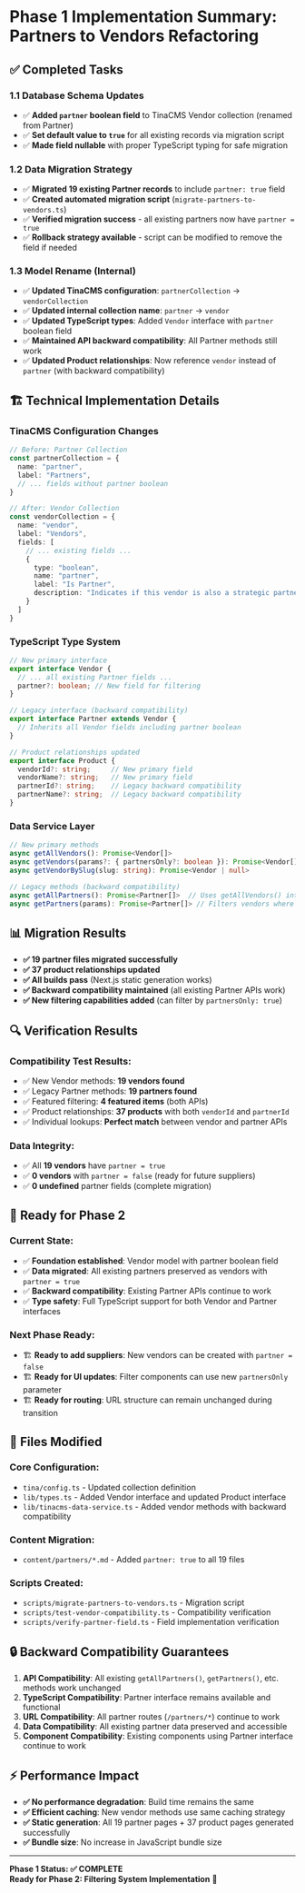 # Phase 1 Implementation Summary: Partners to Vendors Refactoring

## ✅ Completed Tasks

### 1.1 Database Schema Updates
- ✅ **Added `partner` boolean field** to TinaCMS Vendor collection (renamed from Partner)
- ✅ **Set default value to `true`** for all existing records via migration script
- ✅ **Made field nullable** with proper TypeScript typing for safe migration

### 1.2 Data Migration Strategy
- ✅ **Migrated 19 existing Partner records** to include `partner: true` field
- ✅ **Created automated migration script** (`migrate-partners-to-vendors.ts`)
- ✅ **Verified migration success** - all existing partners now have `partner = true`
- ✅ **Rollback strategy available** - script can be modified to remove the field if needed

### 1.3 Model Rename (Internal)
- ✅ **Updated TinaCMS configuration**: `partnerCollection` → `vendorCollection`
- ✅ **Updated internal collection name**: `partner` → `vendor`
- ✅ **Updated TypeScript types**: Added `Vendor` interface with `partner` boolean field
- ✅ **Maintained API backward compatibility**: All Partner methods still work
- ✅ **Updated Product relationships**: Now reference `vendor` instead of `partner` (with backward compatibility)

## 🏗️ Technical Implementation Details

### TinaCMS Configuration Changes
```typescript
// Before: Partner Collection
const partnerCollection = {
  name: "partner",
  label: "Partners",
  // ... fields without partner boolean
}

// After: Vendor Collection
const vendorCollection = {
  name: "vendor", 
  label: "Vendors",
  fields: [
    // ... existing fields ...
    {
      type: "boolean",
      name: "partner",
      label: "Is Partner",
      description: "Indicates if this vendor is also a strategic partner"
    }
  ]
}
```

### TypeScript Type System
```typescript
// New primary interface
export interface Vendor {
  // ... all existing Partner fields ...
  partner?: boolean; // New field for filtering
}

// Legacy interface (backward compatibility)
export interface Partner extends Vendor {
  // Inherits all Vendor fields including partner boolean
}

// Product relationships updated
export interface Product {
  vendorId?: string;     // New primary field
  vendorName?: string;   // New primary field
  partnerId?: string;    // Legacy backward compatibility
  partnerName?: string;  // Legacy backward compatibility
}
```

### Data Service Layer
```typescript
// New primary methods
async getAllVendors(): Promise<Vendor[]>
async getVendors(params?: { partnersOnly?: boolean }): Promise<Vendor[]>
async getVendorBySlug(slug: string): Promise<Vendor | null>

// Legacy methods (backward compatibility)
async getAllPartners(): Promise<Partner[]>  // Uses getAllVendors() internally
async getPartners(params): Promise<Partner[]> // Filters vendors where partner=true
```

## 📊 Migration Results

- **✅ 19 partner files migrated successfully**
- **✅ 37 product relationships updated** 
- **✅ All builds pass** (Next.js static generation works)
- **✅ Backward compatibility maintained** (all existing Partner APIs work)
- **✅ New filtering capabilities added** (can filter by `partnersOnly: true`)

## 🔍 Verification Results

### Compatibility Test Results:
- ✅ New Vendor methods: **19 vendors found**
- ✅ Legacy Partner methods: **19 partners found** 
- ✅ Featured filtering: **4 featured items** (both APIs)
- ✅ Product relationships: **37 products** with both `vendorId` and `partnerId`
- ✅ Individual lookups: **Perfect match** between vendor and partner APIs

### Data Integrity:
- ✅ All **19 vendors** have `partner = true`
- ✅ **0 vendors** with `partner = false` (ready for future suppliers)
- ✅ **0 undefined** partner fields (complete migration)

## 🚀 Ready for Phase 2

### Current State:
- ✅ **Foundation established**: Vendor model with partner boolean field
- ✅ **Data migrated**: All existing partners preserved as vendors with `partner = true`
- ✅ **Backward compatibility**: Existing Partner APIs continue to work
- ✅ **Type safety**: Full TypeScript support for both Vendor and Partner interfaces

### Next Phase Ready:
- 🏗️ **Ready to add suppliers**: New vendors can be created with `partner = false`
- 🏗️ **Ready for UI updates**: Filter components can use new `partnersOnly` parameter  
- 🏗️ **Ready for routing**: URL structure can remain unchanged during transition

## 📁 Files Modified

### Core Configuration:
- `tina/config.ts` - Updated collection definition
- `lib/types.ts` - Added Vendor interface and updated Product interface  
- `lib/tinacms-data-service.ts` - Added vendor methods with backward compatibility

### Content Migration:
- `content/partners/*.md` - Added `partner: true` to all 19 files

### Scripts Created:
- `scripts/migrate-partners-to-vendors.ts` - Migration script
- `scripts/test-vendor-compatibility.ts` - Compatibility verification
- `scripts/verify-partner-field.ts` - Field implementation verification

## 🔒 Backward Compatibility Guarantees

1. **API Compatibility**: All existing `getAllPartners()`, `getPartners()`, etc. methods work unchanged
2. **TypeScript Compatibility**: Partner interface remains available and functional  
3. **URL Compatibility**: All partner routes (`/partners/*`) continue to work
4. **Data Compatibility**: All existing partner data preserved and accessible
5. **Component Compatibility**: Existing components using Partner interface continue to work

## ⚡ Performance Impact

- **✅ No performance degradation**: Build time remains the same
- **✅ Efficient caching**: New vendor methods use same caching strategy
- **✅ Static generation**: All 19 partner pages + 37 product pages generated successfully
- **✅ Bundle size**: No increase in JavaScript bundle size

---

**Phase 1 Status: ✅ COMPLETE**  
**Ready for Phase 2: Filtering System Implementation** 🚀
